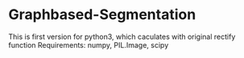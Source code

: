 # Graphbased-Segmentation

This is first version for python3, which caculates with original rectify function
Requirements:
numpy, PIL.Image, scipy
